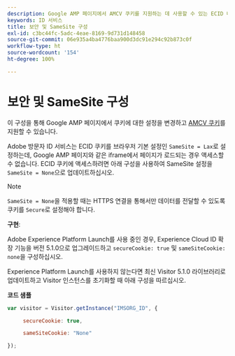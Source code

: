 ```yaml
---
description: Google AMP 페이지에서 AMCV 쿠키를 지원하는 데 사용할 수 있는 ECID 내의 구성입니다.
keywords: ID 서비스
title: 보안 및 SameSite 구성
exl-id: c3bc44fc-5adc-4eae-8169-9d731d148458
source-git-commit: 06e935a4ba4776baa900d3dc91e294c92b873c0f
workflow-type: ht
source-wordcount: '154'
ht-degree: 100%

---
```


# 보안 및 SameSite 구성

이 구성을 통해 Google AMP 페이지에서 쿠키에 대한 설정을 변경하고 [AMCV 쿠키](../../introduction/cookies.md)를 지원할 수 있습니다.

Adobe 방문자 ID 서비스는 ECID 쿠키를 브라우저 기본 설정인 `SameSite = Lax`로 설정하는데, Google AMP 페이지와 같은 iframe에서 페이지가 로드되는 경우 액세스할 수 없습니다. ECID 쿠키에 액세스하려면 아래 구성을 사용하여 SameSite 설정을 `SameSite = None`으로 업데이트하십시오.

>[!NOTE]
>
>`SameSite = None`을 적용할 때는 HTTPS 연결을 통해서만 데이터를 전달할 수 있도록 쿠키를 `Secure`로 설정해야 합니다.

**구현**:

Adobe Experience Platform Launch를 사용 중인 경우, Experience Cloud ID 확장 기능을 버전 5.1.0으로 업그레이드하고 `secureCookie: true` 및 `sameSiteCookie: none`을 구성하십시오.

Experience Platform Launch를 사용하지 않는다면 최신 Visitor 5.1.0 라이브러리로 업데이트하고 Visitor 인스턴스를 초기화할 때 아래 구성을 따르십시오.

**코드 샘플**

```js
var visitor = Visitor.getInstance("IMSORG_ID", {

     secureCookie: true,

     sameSiteCookie: "None"

});
```
